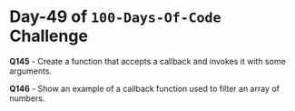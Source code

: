 # Day-49 of `100-Days-Of-Code` Challenge

**Q145** - Create a function that accepts a callback and invokes it with some arguments.

**Q146** - Show an example of a callback function used to filter an array of numbers.

 
 

 

 



 
 





 
 
 

 

 

 

 





 
 

 


 


 

 
 
 


 